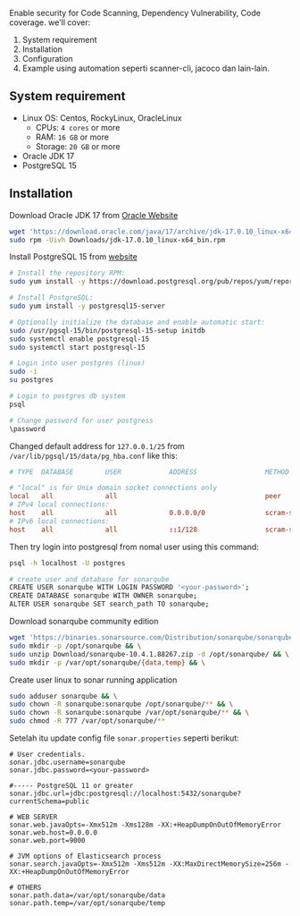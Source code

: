 Enable security for Code Scanning, Dependency Vulnerability, Code coverage. we'll cover:

1. System requirement
2. Installation
3. Configuration
4. Example using automation seperti scanner-cli, jacoco dan lain-lain.

## System requirement

- Linux OS: Centos, RockyLinux, OracleLinux
    - CPUs: `4 cores` or more
    - RAM: `16 GB` or more
    - Storage: `20 GB` or more
- Oracle JDK 17
- PostgreSQL 15

## Installation

Download Oracle JDK 17 from [Oracle Website](https://www.oracle.com/java/technologies/javase/jdk17-archive-downloads.html)

```bash
wget 'https://download.oracle.com/java/17/archive/jdk-17.0.10_linux-x64_bin.rpm' -O Downloads/jdk-17.0.10_linux-x64_bin.rpm && \
sudo rpm -Uivh Downloads/jdk-17.0.10_linux-x64_bin.rpm
```

Install PostgreSQL 15 from [website](https://www.postgresql.org/download/linux/redhat/)

```bash
# Install the repository RPM:
sudo yum install -y https://download.postgresql.org/pub/repos/yum/reporpms/EL-7-x86_64/pgdg-redhat-repo-latest.noarch.rpm

# Install PostgreSQL:
sudo yum install -y postgresql15-server

# Optionally initialize the database and enable automatic start:
sudo /usr/pgsql-15/bin/postgresql-15-setup initdb
sudo systemctl enable postgresql-15
sudo systemctl start postgresql-15

# Login into user postgres (linux)
sudo -i
su postgres

# Login to postgres db system
psql

# Change password for user postgress
\password
```

Changed default address for `127.0.0.1/25` from `/var/lib/pgsql/15/data/pg_hba.conf` like this:

```conf
# TYPE  DATABASE        USER            ADDRESS                 METHOD

# "local" is for Unix domain socket connections only
local   all             all                                     peer
# IPv4 local connections:
host    all             all             0.0.0.0/0               scram-sha-256
# IPv6 local connections:
host    all             all             ::1/128                 scram-sha-256
```

Then try login into postgresql from nomal user using this command:

```bash
psql -h localhost -U postgres

# create user and database for sonarqube
CREATE USER sonarqube WITH LOGIN PASSWORD '<your-password>';
CREATE DATABASE sonarqube WITH OWNER sonarqube;
ALTER USER sonarqube SET search_path TO sonarqube;
```

Download sonarqube community edition

```bash
wget 'https://binaries.sonarsource.com/Distribution/sonarqube/sonarqube-10.4.1.88267.zip' -O Downloads/sonarqube-10.4.1.88267.zip && \
sudo mkdir -p /opt/sonarqube && \
sudo unzip Download/sonarqube-10.4.1.88267.zip -d /opt/sonarqube/ && \
sudo mkdir -p /var/opt/sonarqube/{data,temp} && \
```

Create user linux to sonar running application

```bash
sudo adduser sonarqube && \
sudo chown -R sonarqube:sonarqube /opt/sonarqube/** && \
sudo chown -R sonarqube:sonarqube /var/opt/sonarqube/** && \
sudo chmod -R 777 /var/opt/sonarqube/**
```

Setelah itu update config file `sonar.properties` seperti berikut:

```config
# User credentials.
sonar.jdbc.username=sonarqube
sonar.jdbc.password=<your-password>

#----- PostgreSQL 11 or greater
sonar.jdbc.url=jdbc:postgresql://localhost:5432/sonarqube?currentSchema=public

# WEB SERVER
sonar.web.javaOpts=-Xmx512m -Xms128m -XX:+HeapDumpOnOutOfMemoryError
sonar.web.host=0.0.0.0
sonar.web.port=9000

# JVM options of Elasticsearch process
sonar.search.javaOpts=-Xmx512m -Xms512m -XX:MaxDirectMemorySize=256m -XX:+HeapDumpOnOutOfMemoryError

# OTHERS
sonar.path.data=/var/opt/sonarqube/data
sonar.path.temp=/var/opt/sonarqube/temp
```